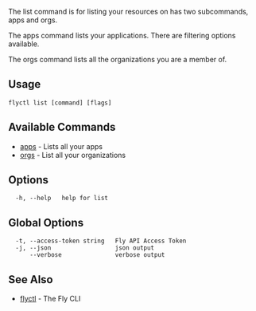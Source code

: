 The list command is for listing your resources on has two subcommands, apps and orgs.

The apps command lists your applications. There are filtering options available.

The orgs command lists all the organizations you are a member of.

## Usage
~~~
flyctl list [command] [flags]
~~~

## Available Commands
* [apps](/docs/flyctl/list-apps/)	 - Lists all your apps
* [orgs](/docs/flyctl/list-orgs/)	 - List all your organizations

## Options

~~~
  -h, --help   help for list
~~~

## Global Options

~~~
  -t, --access-token string   Fly API Access Token
  -j, --json                  json output
      --verbose               verbose output
~~~

## See Also

* [flyctl](/docs/flyctl/help/)	 - The Fly CLI

